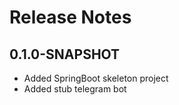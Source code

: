 # Release Notes

## 0.1.0-SNAPSHOT
*   Added SpringBoot skeleton project
*   Added stub telegram bot

